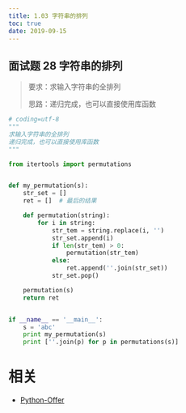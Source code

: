 ```yaml
---
title: 1.03 字符串的排列
toc: true
date: 2019-09-15
---
```


## 面试题 28 字符串的排列
> 要求：求输入字符串的全排列
>
> 思路：递归完成，也可以直接使用库函数
>

```python
# coding=utf-8
"""
求输入字符串的全排列
递归完成，也可以直接使用库函数
"""

from itertools import permutations


def my_permutation(s):
    str_set = []
    ret = []  # 最后的结果

    def permutation(string):
        for i in string:
            str_tem = string.replace(i, '')
            str_set.append(i)
            if len(str_tem) > 0:
                permutation(str_tem)
            else:
                ret.append(''.join(str_set))
            str_set.pop()

    permutation(s)
    return ret


if __name__ == '__main__':
    s = 'abc'
    print my_permutation(s)
    print [''.join(p) for p in permutations(s)]

```



# 相关

- [Python-Offer](https://github.com/JushuangQiao/Python-Offer)
